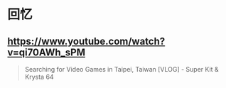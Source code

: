 # 回忆

## https://www.youtube.com/watch?v=qi70AWh_sPM

> Searching for Video Games in Taipei, Taiwan [VLOG] - Super Kit & Krysta 64 
